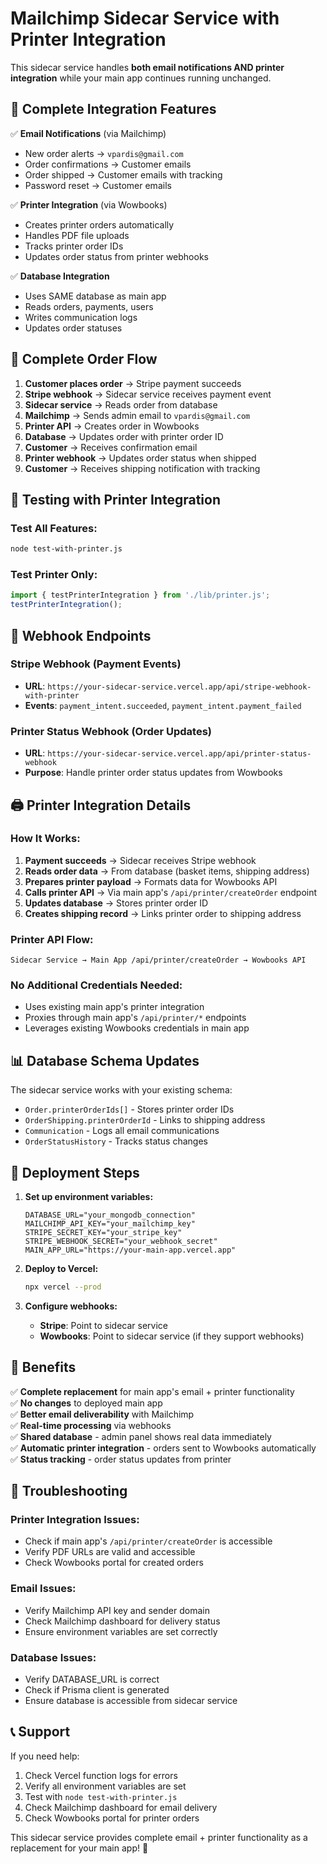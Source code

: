 # Mailchimp Sidecar Service with Printer Integration

This sidecar service handles **both email notifications AND printer integration** while your main app continues running unchanged.

## 🚀 **Complete Integration Features**

✅ **Email Notifications** (via Mailchimp)
- New order alerts → `vpardis@gmail.com`
- Order confirmations → Customer emails
- Order shipped → Customer emails with tracking
- Password reset → Customer emails

✅ **Printer Integration** (via Wowbooks)
- Creates printer orders automatically
- Handles PDF file uploads
- Tracks printer order IDs
- Updates order status from printer webhooks

✅ **Database Integration**
- Uses SAME database as main app
- Reads orders, payments, users
- Writes communication logs
- Updates order statuses

## 🔄 **Complete Order Flow**

1. **Customer places order** → Stripe payment succeeds
2. **Stripe webhook** → Sidecar service receives payment event
3. **Sidecar service** → Reads order from database
4. **Mailchimp** → Sends admin email to `vpardis@gmail.com`
5. **Printer API** → Creates order in Wowbooks
6. **Database** → Updates order with printer order ID
7. **Customer** → Receives confirmation email
8. **Printer webhook** → Updates order status when shipped
9. **Customer** → Receives shipping notification with tracking

## 🧪 **Testing with Printer Integration**

### **Test All Features:**
```bash
node test-with-printer.js
```

### **Test Printer Only:**
```javascript
import { testPrinterIntegration } from './lib/printer.js';
testPrinterIntegration();
```

## 🔗 **Webhook Endpoints**

### **Stripe Webhook** (Payment Events)
- **URL**: `https://your-sidecar-service.vercel.app/api/stripe-webhook-with-printer`
- **Events**: `payment_intent.succeeded`, `payment_intent.payment_failed`

### **Printer Status Webhook** (Order Updates)
- **URL**: `https://your-sidecar-service.vercel.app/api/printer-status-webhook`
- **Purpose**: Handle printer order status updates from Wowbooks

## 🖨️ **Printer Integration Details**

### **How It Works:**
1. **Payment succeeds** → Sidecar receives Stripe webhook
2. **Reads order data** → From database (basket items, shipping address)
3. **Prepares printer payload** → Formats data for Wowbooks API
4. **Calls printer API** → Via main app's `/api/printer/createOrder` endpoint
5. **Updates database** → Stores printer order ID
6. **Creates shipping record** → Links printer order to shipping address

### **Printer API Flow:**
```
Sidecar Service → Main App /api/printer/createOrder → Wowbooks API
```

### **No Additional Credentials Needed:**
- Uses existing main app's printer integration
- Proxies through main app's `/api/printer/*` endpoints
- Leverages existing Wowbooks credentials in main app

## 📊 **Database Schema Updates**

The sidecar service works with your existing schema:
- `Order.printerOrderIds[]` - Stores printer order IDs
- `OrderShipping.printerOrderId` - Links to shipping address
- `Communication` - Logs all email communications
- `OrderStatusHistory` - Tracks status changes

## 🚀 **Deployment Steps**

1. **Set up environment variables:**
   ```env
   DATABASE_URL="your_mongodb_connection"
   MAILCHIMP_API_KEY="your_mailchimp_key"
   STRIPE_SECRET_KEY="your_stripe_key"
   STRIPE_WEBHOOK_SECRET="your_webhook_secret"
   MAIN_APP_URL="https://your-main-app.vercel.app"
   ```

2. **Deploy to Vercel:**
   ```bash
   npx vercel --prod
   ```

3. **Configure webhooks:**
   - **Stripe**: Point to sidecar service
   - **Wowbooks**: Point to sidecar service (if they support webhooks)

## 🎯 **Benefits**

✅ **Complete replacement** for main app's email + printer functionality  
✅ **No changes** to deployed main app  
✅ **Better email deliverability** with Mailchimp  
✅ **Real-time processing** via webhooks  
✅ **Shared database** - admin panel shows real data immediately  
✅ **Automatic printer integration** - orders sent to Wowbooks automatically  
✅ **Status tracking** - order status updates from printer  

## 🔧 **Troubleshooting**

### **Printer Integration Issues:**
- Check if main app's `/api/printer/createOrder` is accessible
- Verify PDF URLs are valid and accessible
- Check Wowbooks portal for created orders

### **Email Issues:**
- Verify Mailchimp API key and sender domain
- Check Mailchimp dashboard for delivery status
- Ensure environment variables are set correctly

### **Database Issues:**
- Verify DATABASE_URL is correct
- Check if Prisma client is generated
- Ensure database is accessible from sidecar service

## 📞 **Support**

If you need help:
1. Check Vercel function logs for errors
2. Verify all environment variables are set
3. Test with `node test-with-printer.js`
4. Check Mailchimp dashboard for email delivery
5. Check Wowbooks portal for printer orders

This sidecar service provides complete email + printer functionality as a replacement for your main app! 🚀
